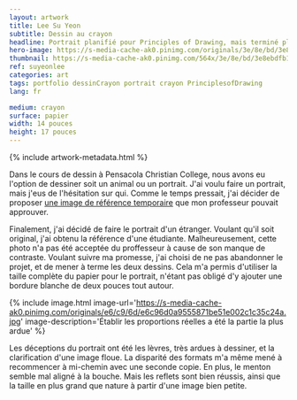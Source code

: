 ```yaml
---
layout: artwork
title: Lee Su Yeon
subtitle: Dessin au crayon
headline: Portrait planifié pour Principles of Drawing, mais terminé plus tard comme projet personnel
hero-image: https://s-media-cache-ak0.pinimg.com/originals/3e/8e/bd/3e8ebdfb141c8228ed18bdcc739dd33f.jpg
thumbnail: https://s-media-cache-ak0.pinimg.com/564x/3e/8e/bd/3e8ebdfb141c8228ed18bdcc739dd33f.jpg
ref: suyeonlee
categories: art
tags: portfolio dessinCrayon portrait crayon PrinciplesofDrawing
lang: fr

medium: crayon
surface: papier
width: 14 pouces
height: 17 pouces
---
```

{% include artwork-metadata.html %}

Dans le cours de dessin à Pensacola Christian College, nous avons eu l'option de dessiner soit un animal ou un portrait. J'ai voulu faire un portrait, mais j'eus de l'hésitation sur qui. Comme le temps pressait, j'ai décider de proposer <a href="http://denislabrecque.ca/artwork/2015/11/28/dessin-scarabee.html">une image de référence temporaire</a> que mon professeur pouvait approuver.

Finalement, j'ai décidé de faire le portrait d'un étranger. Voulant qu'il soit original, j'ai obtenu la référence d'une étudiante. Malheureusement, cette photo n'a pas été acceptée du proffesseur à cause de son manque de contraste. Voulant suivre ma promesse, j'ai choisi de ne pas abandonner le projet, et de mener à terme les deux dessins. Cela m'a permis d'utiliser la taille complète du papier pour le portrait, n'étant pas obligé d'y ajouter une bordure blanche de deux pouces tout autour.

{% include image.html image-url='https://s-media-cache-ak0.pinimg.com/originals/e6/c9/6d/e6c96d0a9555871be51e002c1c35c24a.jpg' image-description='Établir les proportions réelles a été la partie la plus ardue' %}

Les déceptions du portrait ont été les lèvres, très ardues à dessiner, et la clarification d'une image floue. La disparité des formats m'a même mené à recommencer à mi-chemin avec une seconde copie. En plus, le menton semble mal aligné à la bouche. Mais les reflets sont bien réussis, ainsi que la taille en plus grand que nature à partir d'une image bien petite.

